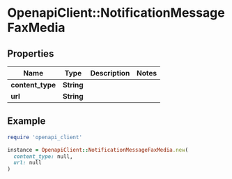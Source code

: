 # OpenapiClient::NotificationMessageFaxMedia

## Properties

| Name | Type | Description | Notes |
| ---- | ---- | ----------- | ----- |
| **content_type** | **String** |  |  |
| **url** | **String** |  |  |

## Example

```ruby
require 'openapi_client'

instance = OpenapiClient::NotificationMessageFaxMedia.new(
  content_type: null,
  url: null
)
```

